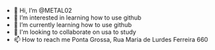 - 👋 Hi, I’m @METAL02
- 👀 I’m interested in learning how to use github
- 🌱 I’m currently learning how to use github
- 💞️ I'm looking to collaborate on usa to study
- 📫 How to reach me Ponta Grossa, Rua Maria de Lurdes Ferreira 660

<!---
METAL02/METAL02 is a ✨ special ✨ repository because its `README.md` (this file) appears on your GitHub profile.
You can click the Preview link to take a look at your changes.
--->
